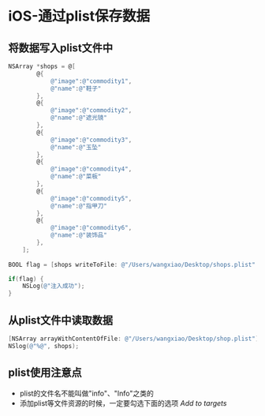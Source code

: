 # iOS-通过plist保存数据

## 将数据写入plist文件中

``` objective-c
NSArray *shops = @[
        @{
            @"image":@"commodity1",
            @"name":@"鞋子"
        },
        @{
            @"image":@"commodity2",
            @"name":@"遮光镜"
        },
        @{
            @"image":@"commodity3",
            @"name":@"玉坠"
        },
        @{
            @"image":@"commodity4",
            @"name":@"菜板"
        },
        @{
            @"image":@"commodity5",
            @"name":@"指甲刀"
        },
        @{
            @"image":@"commodity6",
            @"name":@"装饰品"
        },
    ];
    
BOOL flag = [shops writeToFile: @"/Users/wangxiao/Desktop/shops.plist" atomically: YES];

if(flag) {
	NSLog(@"注入成功");
}
```

## 从plist文件中读取数据

``` objective-c
[NSArray arrayWithContentOfFile: @"/Users/wangxiao/Desktop/shop.plist"];
NSlog(@"%@", shops);
```

## plist使用注意点

+ plist的文件名不能叫做"info"、"Info"之类的
+ 添加plist等文件资源的时候，一定要勾选下面的选项  *Add to targets*